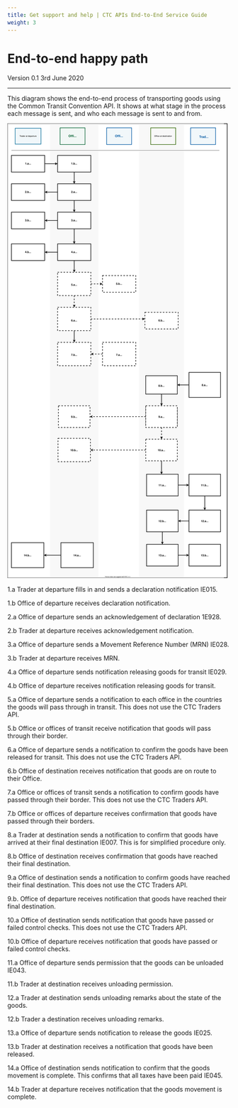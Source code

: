 ```yaml
---
title: Get support and help | CTC APIs End-to-End Service Guide
weight: 3
---
```


# End-to-end happy path

Version 0.1 3rd June 2020
***


This diagram shows the end-to-end process of transporting goods using the Common Transit Convention API. It shows at what stage in the process each message is sent, and who each message is sent to and from.

<img src="../figures/end-to-end-happy-path.svg"/>

1.a Trader at departure fills in and sends a declaration notification IE015. 

1.b Office of departure receives declaration notification.

2.a Office of departure sends an acknowledgement of declaration 1E928.   

2.b Trader at departure receives acknowledgement notification. 

3.a Office of departure sends a Movement Reference Number (MRN) IE028.   

3.b Trader at departure receives MRN. 

4.a Office of departure sends notification releasing goods for transit IE029. 

4.b Office of departure receives notification releasing goods for transit.    

5.a Office of departure sends a notification to each office in the countries the goods will pass through in transit. This does not use the CTC Traders API.  

5.b Office or offices of transit receive notification that goods will pass through their border.   

6.a Office of departure sends a notification to confirm the goods have been released for transit. This does not use the CTC Traders API.   

6.b Office of destination receives notification that goods are on route to their Office.    

7.a Office or offices of transit sends a notification to confirm goods have passed through their border. This does not use the CTC Traders API.   

7.b Office or offices of departure receives confirmation that goods have passed through their borders.    

8.a Trader at destination sends a notification to confirm that goods have arrived at their final destination IE007. This is for simplified procedure only.    

8.b Office of destination receives confirmation that goods have reached their final destination.    

9.a Office of destination sends a notification to confirm goods have reached their final destination. This does not use the CTC Traders API.    

9.b. Office of departure receives notification that goods have reached their final destination.     

10.a Office of destination sends notification that goods have passed or failed control checks. This does not use the CTC Traders API.   

10.b Office of departure receives notification that goods have passed or failed control checks.     

11.a Office of departure sends permission that the goods can be unloaded IE043.   

11.b Trader at destination receives unloading permission.   

12.a Trader at destination sends unloading remarks about the state of the goods.    

12.b Trader a destination receives unloading remarks.   

13.a Office of departure sends notification to release the goods IE025.     

13.b Trader at destination receives a notification that goods have been released.   

14.a Office of destination sends notification to confirm that the goods movement is complete. This confirms that all taxes have been paid IE045.    

14.b Trader at departure receives notification that the goods movement is complete.  
